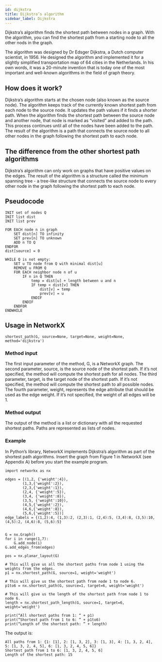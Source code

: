 ```yaml
---
id: dijkstra
title: Dijkstra’s algorithm
sidebar_label: Dijkstra
---
```


Dijkstra’s algorithm finds the shortest path between nodes in a graph. With the algorithm, you can find the shortest path from a starting node to all the other nods in the graph. 

The algorithm was designed by Dr Edsger Dijkstra, a Dutch computer scientist, in 1956. He designed the algorithm and implemented it for a slightly simplified transportation map of 64 cities in the Netherlands. In his own words, it was a 20-minute invention that is today one of the most important and well-known algorithms in the field of graph theory.

## How does it work?

Dijkstra’s algorithm starts at the chosen node (also known as the source node). The algorithm keeps track of the currently known shortest path from each node to the source node. It updates the path values if it finds a shorter path. When the algorithm finds the shortest path between the source node and another node, that node is marked as “visited” and added to the path. This process continues until all of the nodes have been added to the path. The result of the algorithm is a path that connects the source node to all other nodes in the graph following the shortest path to each node.  

## The difference from the other shortest path algorithms
Dijkstra’s algorithm can only work on graphs that have positive values on the edges. The result of the algorithm is a structure called the minimum spanning tree - a tree-like structure that connects the source node to every other node in the graph following the shortest path to each node.

## Pseudocode

```
INIT set of nodes Q
INIT list dist
INIT list prev

FOR EACH node n in graph
    SET dist[n] TO infinity
    SET prev[n] TO unknown
    ADD n TO Q
ENDFOR
dist[source] = 0

WHILE Q is not empty:
    SET u TO node from Q with minimal dist[u]
    REMOVE u FROM Q
    FOR EACH neighbor node n of u
        IF n in Q THEN
            temp = dist[u] + length between u and n
            IF temp < dist[v] THEN
                dist[v] = temp
                prev[v] = u
            ENDIF
        ENDIF
    ENDFOR
ENDWHILE
```

## Usage in NetworkX

`shortest_path(G, source=None, target=None, weight=None, method='dijkstra')`

### Method input

The first input parameter of the method, G, is a NetworkX graph. 
The second parameter, source, is the source node of the shortest path. If it’s not specified, the method will compute the shortest path for all nodes. 
The third parameter, target, is the target node of the shortest path. If it’s not specified, the method will compute the shortest path to all possible nodes. 
The fourth parameter, weight, represents the edge attribute that should be used as the edge weight. If it’s not specified, the weight of all edges will be 1. 

### Method output

The output of the method is a list or dictionary with all the requested shortest paths. Paths are represented as lists of nodes. 

### Example

In Python’s library, NetworkX implements Dijkstra’s algorithm as part of the shortest path algorithms. Insert the graph from Figure 1 in NetworkX (see Appendix A) before you start the example program.

```python=
import networkx as nx

edges = [(1,2, {'weight':4}),
        (1,3,{'weight':2}),
        (2,3,{'weight':1}),
        (2,4, {'weight':5}),
        (3,4, {'weight':8}),
        (3,5, {'weight':10}),
        (4,5,{'weight':2}),
        (4,6,{'weight':8}),
        (5,6,{'weight':5})]
edge_labels = {(1,2):4, (1,3):2, (2,3):1, (2,4):5, (3,4):8, (3,5):10, (4,5):2, (4,6):8, (5,6):5}
   
        
G = nx.Graph()
for i in range(1,7):
    G.add_node(i)
G.add_edges_from(edges)

pos = nx.planar_layout(G)

# This will give us all the shortest paths from node 1 using the weights from the edges. 
p1 = nx.shortest_path(G, source=1, weight='weight')

# This will give us the shortest path from node 1 to node 6.
p1to6 = nx.shortest_path(G, source=1, target=6, weight='weight')

# This will give us the length of the shortest path from node 1 to node 6.
length = nx.shortest_path_length(G, source=1, target=6, weight='weight')

print(“All shortest paths from 1: “ + p1)
print(“Shortest path from 1 to 6: “ + p1to6)
print(“Length of the shortest path: ” + length)
```

The output is:

```
All paths from 1: {1: [1], 2: [1, 3, 2], 3: [1, 3], 4: [1, 3, 2, 4], 5: [1, 3, 2, 4, 5], 6: [1, 3, 2, 4, 5, 6]}
Shortest path from 1 to 6: [1, 3, 2, 4, 5, 6] 
Length of the shortest path: 15
```
